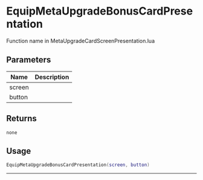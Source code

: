 # EquipMetaUpgradeBonusCardPresentation

Function name in MetaUpgradeCardScreenPresentation.lua

## Parameters

| Name   | Description |
| ------ | ----------- |
| screen |             |
| button |             |

## Returns

`none`

## Usage

```lua
EquipMetaUpgradeBonusCardPresentation(screen, button)
```

---
